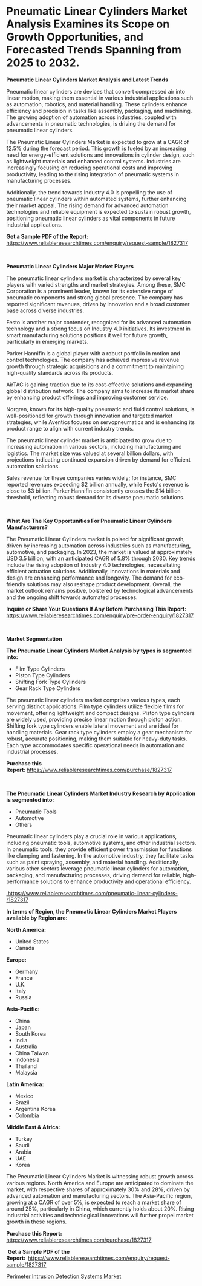 <p><h1>Pneumatic Linear Cylinders Market Analysis Examines its Scope on Growth Opportunities, and Forecasted Trends Spanning from 2025 to 2032.</h1></p><p><strong>Pneumatic Linear Cylinders Market Analysis and Latest Trends</strong></p>
<p><p>Pneumatic linear cylinders are devices that convert compressed air into linear motion, making them essential in various industrial applications such as automation, robotics, and material handling. These cylinders enhance efficiency and precision in tasks like assembly, packaging, and machining. The growing adoption of automation across industries, coupled with advancements in pneumatic technologies, is driving the demand for pneumatic linear cylinders.</p><p>The Pneumatic Linear Cylinders Market is expected to grow at a CAGR of 12.5% during the forecast period. This growth is fueled by an increasing need for energy-efficient solutions and innovations in cylinder design, such as lightweight materials and enhanced control systems. Industries are increasingly focusing on reducing operational costs and improving productivity, leading to the rising integration of pneumatic systems in manufacturing processes.</p><p>Additionally, the trend towards Industry 4.0 is propelling the use of pneumatic linear cylinders within automated systems, further enhancing their market appeal. The rising demand for advanced automation technologies and reliable equipment is expected to sustain robust growth, positioning pneumatic linear cylinders as vital components in future industrial applications.</p></p>
<p><strong>Get a Sample PDF of the Report:&nbsp;</strong> <a href="https://www.reliableresearchtimes.com/enquiry/request-sample/1827317?utm_campaign=2334&utm_medium=2&utm_source=Github&utm_content=ia&utm_term=22022025&utm_id=pneumatic-linear-cylinders">https://www.reliableresearchtimes.com/enquiry/request-sample/1827317</a></p>
<p>&nbsp;</p>
<p><strong>Pneumatic Linear Cylinders Major Market Players</strong></p>
<p><p>The pneumatic linear cylinders market is characterized by several key players with varied strengths and market strategies. Among these, SMC Corporation is a prominent leader, known for its extensive range of pneumatic components and strong global presence. The company has reported significant revenues, driven by innovation and a broad customer base across diverse industries. </p><p>Festo is another major contender, recognized for its advanced automation technology and a strong focus on Industry 4.0 initiatives. Its investment in smart manufacturing solutions positions it well for future growth, particularly in emerging markets.</p><p>Parker Hannifin is a global player with a robust portfolio in motion and control technologies. The company has achieved impressive revenue growth through strategic acquisitions and a commitment to maintaining high-quality standards across its products.</p><p>AirTAC is gaining traction due to its cost-effective solutions and expanding global distribution network. The company aims to increase its market share by enhancing product offerings and improving customer service.</p><p>Norgren, known for its high-quality pneumatic and fluid control solutions, is well-positioned for growth through innovation and targeted market strategies, while Aventics focuses on servopneumatics and is enhancing its product range to align with current industry trends.</p><p>The pneumatic linear cylinder market is anticipated to grow due to increasing automation in various sectors, including manufacturing and logistics. The market size was valued at several billion dollars, with projections indicating continued expansion driven by demand for efficient automation solutions. </p><p>Sales revenue for these companies varies widely; for instance, SMC reported revenues exceeding $2 billion annually, while Festo's revenue is close to $3 billion. Parker Hannifin consistently crosses the $14 billion threshold, reflecting robust demand for its diverse pneumatic solutions.</p></p>
<p>&nbsp;</p>
<p><strong>What Are The Key Opportunities For Pneumatic Linear Cylinders Manufacturers?</strong></p>
<p><p>The Pneumatic Linear Cylinders market is poised for significant growth, driven by increasing automation across industries such as manufacturing, automotive, and packaging. In 2023, the market is valued at approximately USD 3.5 billion, with an anticipated CAGR of 5.8% through 2030. Key trends include the rising adoption of Industry 4.0 technologies, necessitating efficient actuation solutions. Additionally, innovations in materials and design are enhancing performance and longevity. The demand for eco-friendly solutions may also reshape product development. Overall, the market outlook remains positive, bolstered by technological advancements and the ongoing shift towards automated processes.</p></p>
<p><strong>Inquire or Share Your Questions If Any Before Purchasing This Report:</strong> <a href="https://www.reliableresearchtimes.com/enquiry/pre-order-enquiry/1827317?utm_campaign=2334&utm_medium=2&utm_source=Github&utm_content=ia&utm_term=22022025&utm_id=pneumatic-linear-cylinders">https://www.reliableresearchtimes.com/enquiry/pre-order-enquiry/1827317</a></p>
<p>&nbsp;</p>
<p><strong>Market Segmentation</strong></p>
<p><strong>The Pneumatic Linear Cylinders Market Analysis by types is segmented into:</strong></p>
<p><ul><li>Film Type Cylinders</li><li>Piston Type Cylinders</li><li>Shifting Fork Type Cylinders</li><li>Gear Rack Type Cylinders</li></ul></p>
<p><p>The pneumatic linear cylinders market comprises various types, each serving distinct applications. Film type cylinders utilize flexible films for movement, offering lightweight and compact designs. Piston type cylinders are widely used, providing precise linear motion through piston action. Shifting fork type cylinders enable lateral movement and are ideal for handling materials. Gear rack type cylinders employ a gear mechanism for robust, accurate positioning, making them suitable for heavy-duty tasks. Each type accommodates specific operational needs in automation and industrial processes.</p></p>
<p><strong>Purchase this Report:&nbsp;</strong><a href="https://www.reliableresearchtimes.com/purchase/1827317?utm_campaign=2334&utm_medium=2&utm_source=Github&utm_content=ia&utm_term=22022025&utm_id=pneumatic-linear-cylinders">https://www.reliableresearchtimes.com/purchase/1827317</a></p>
<p>&nbsp;</p>
<p><strong>The Pneumatic Linear Cylinders Market Industry Research by Application is segmented into:</strong></p>
<p><ul><li>Pneumatic Tools</li><li>Automotive</li><li>Others</li></ul></p>
<p><p>Pneumatic linear cylinders play a crucial role in various applications, including pneumatic tools, automotive systems, and other industrial sectors. In pneumatic tools, they provide efficient power transmission for functions like clamping and fastening. In the automotive industry, they facilitate tasks such as paint spraying, assembly, and material handling. Additionally, various other sectors leverage pneumatic linear cylinders for automation, packaging, and manufacturing processes, driving demand for reliable, high-performance solutions to enhance productivity and operational efficiency.</p></p>
<p><a href="https://www.reliableresearchtimes.com/pneumatic-linear-cylinders-r1827317?utm_campaign=2334&utm_medium=2&utm_source=Github&utm_content=ia&utm_term=22022025&utm_id=pneumatic-linear-cylinders">&nbsp;https://www.reliableresearchtimes.com/pneumatic-linear-cylinders-r1827317</a></p>
<p><strong>In terms of Region, the Pneumatic Linear Cylinders Market Players available by Region are:</strong></p>
<p>
    <p> <strong> North America: </strong>
        <ul>
            <li>United States</li>
            <li>Canada</li>
        </ul>
        </p> 
    <p> <strong> Europe: </strong>
        <ul>
            <li>Germany</li>
            <li>France</li>
            <li>U.K.</li>
            <li>Italy</li>
            <li>Russia</li>
        </ul>
        </p> 
    <p> <strong> Asia-Pacific: </strong>
        <ul>
            <li>China</li>
            <li>Japan</li>
            <li>South Korea</li>
            <li>India</li>
            <li>Australia</li>
            <li>China Taiwan</li>
            <li>Indonesia</li>
            <li>Thailand</li>
            <li>Malaysia</li>
        </ul>
        </p> 
    <p> <strong> Latin America: </strong>
        <ul>
            <li>Mexico</li>
            <li>Brazil</li>
            <li>Argentina Korea</li>
            <li>Colombia</li>
        </ul>
        </p> 
    <p> <strong> Middle East & Africa: </strong>
        <ul>
            <li>Turkey</li>
            <li>Saudi</li>
            <li>Arabia</li>
            <li>UAE</li>
            <li>Korea</li>
        </ul>
    </p>
    </p>
<p><p>The Pneumatic Linear Cylinders Market is witnessing robust growth across various regions. North America and Europe are anticipated to dominate the market, with respective shares of approximately 30% and 28%, driven by advanced automation and manufacturing sectors. The Asia-Pacific region, growing at a CAGR of over 5%, is expected to reach a market share of around 25%, particularly in China, which currently holds about 20%. Rising industrial activities and technological innovations will further propel market growth in these regions.</p></p>
<p><strong>Purchase this Report: </strong><a href="https://www.reliableresearchtimes.com/purchase/1827317?utm_campaign=2334&utm_medium=2&utm_source=Github&utm_content=ia&utm_term=22022025&utm_id=pneumatic-linear-cylinders">https://www.reliableresearchtimes.com/purchase/1827317</a></p>
<p>&nbsp;<strong>Get a Sample PDF of the Report:&nbsp;&nbsp;</strong><a href="https://www.reliableresearchtimes.com/enquiry/request-sample/1827317?utm_campaign=2334&utm_medium=2&utm_source=Github&utm_content=ia&utm_term=22022025&utm_id=pneumatic-linear-cylinders">https://www.reliableresearchtimes.com/enquiry/request-sample/1827317</a></p>
<p><strong></strong></p>
<p><p><a href="https://github.com/dolorespeddico90/Market-Research-Report-List-1/blob/main/perimeter-intrusion-detection-systems-market.md?utm_campaign=2334&utm_medium=2&utm_source=Github&utm_content=ia&utm_term=22022025&utm_id=pneumatic-linear-cylinders">Perimeter Intrusion Detection Systems Market</a></p></p>